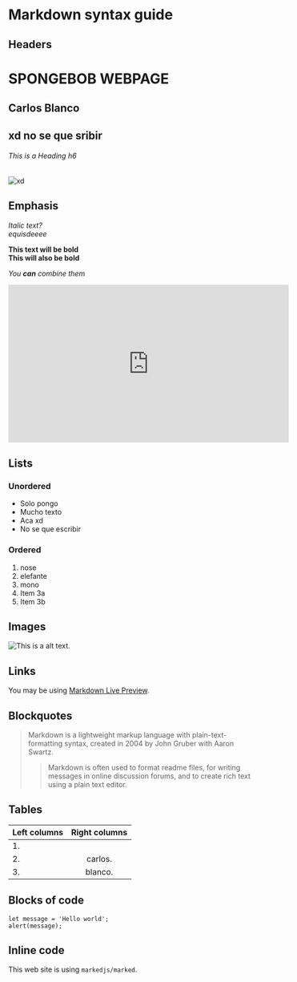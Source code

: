 # Markdown syntax guide

<style>
body {
  background-image: url('https://www.google.com/url?sa=i&url=https%3A%2F%2Fstock.adobe.com%2Fsearch%2Fimages%3Fk%3Dspongebob&psig=AOvVaw1_LvH7jqysxKTfZwPsaXDP&ust=1673636147963000&source=images&cd=vfe&ved=0CBAQjRxqFwoTCKjRrdLawvwCFQAAAAAdAAAAABAJ');
}
</style>


## Headers

# SPONGEBOB WEBPAGE
## Carlos Blanco
## xd no se que sribir
###### This is a Heading h6

![xd](https://smoda.elpais.com/wp-content/uploads/2020/06/bob-esponja.jpg)

## Emphasis

*Italic text?*  
_equisdeeee_

**This text will be bold**  
__This will also be bold__

_You **can** combine them_

<iframe width="560" height="315" src="https://www.youtube.com/embed/plv506632yo" title="YouTube video player" frameborder="0" allow="accelerometer; autoplay; clipboard-write; encrypted-media; gyroscope; picture-in-picture; web-share" allowfullscreen></iframe>

## Lists

### Unordered

* Solo pongo
* Mucho texto 
* Aca xd
* No se que escribir

### Ordered

1. nose
1. elefante
1. mono
  1. Item 3a
  1. Item 3b

## Images

![This is a alt text.](/image/sample.png "This is a sample image.")

## Links

You may be using [Markdown Live Preview](https://markdownlivepreview.com/).

## Blockquotes

> Markdown is a lightweight markup language with plain-text-formatting syntax, created in 2004 by John Gruber with Aaron Swartz.
>
>> Markdown is often used to format readme files, for writing messages in online discussion forums, and to create rich text using a plain text editor.

## Tables

| Left columns  | Right columns |
| ------------- |:-------------:|
| 1.            |               |
| 2.            | carlos.       |
| 3.            | blanco.       |

## Blocks of code

```
let message = 'Hello world';
alert(message);
```

## Inline code

This web site is using `markedjs/marked`.